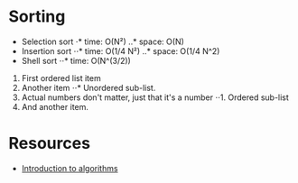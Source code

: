 # Sorting

* Selection sort
⋅* time: O(N²)
..* space: O(N)
* Insertion sort
⋅⋅* time: O(1/4 N²)
..* space: O(1/4 N^2)
* Shell sort
⋅⋅* time: O(N^(3/2))
 
1. First ordered list item
2. Another item
⋅⋅* Unordered sub-list. 
1. Actual numbers don't matter, just that it's a number
⋅⋅1. Ordered sub-list
4. And another item.
 
# Resources

* [Introduction to algorithms](https://www.coursera.org/learn/introduction-to-algorithms/home/info)
